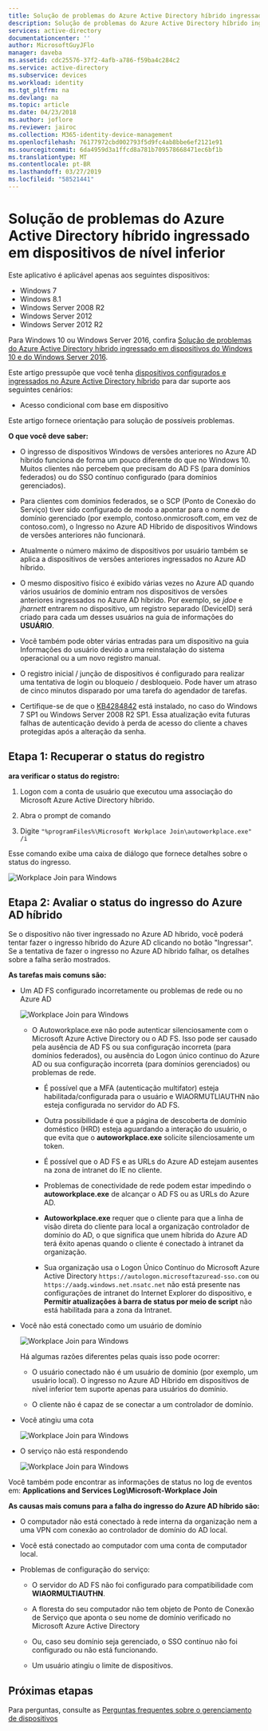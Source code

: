 ```yaml
---
title: Solução de problemas do Azure Active Directory híbrido ingressado em dispositivos de nível inferior | Microsoft Docs
description: Solução de problemas do Azure Active Directory híbrido ingressado em dispositivos de nível inferior.
services: active-directory
documentationcenter: ''
author: MicrosoftGuyJFlo
manager: daveba
ms.assetid: cdc25576-37f2-4afb-a786-f59ba4c284c2
ms.service: active-directory
ms.subservice: devices
ms.workload: identity
ms.tgt_pltfrm: na
ms.devlang: na
ms.topic: article
ms.date: 04/23/2018
ms.author: joflore
ms.reviewer: jairoc
ms.collection: M365-identity-device-management
ms.openlocfilehash: 76177972cbd002793f5d9fc4ab8bbe6ef2121e91
ms.sourcegitcommit: 6da4959d3a1ffcd8a781b709578668471ec6bf1b
ms.translationtype: MT
ms.contentlocale: pt-BR
ms.lasthandoff: 03/27/2019
ms.locfileid: "58521441"
---
```

# <a name="troubleshooting-hybrid-azure-active-directory-joined-down-level-devices"></a>Solução de problemas do Azure Active Directory híbrido ingressado em dispositivos de nível inferior 

Este aplicativo é aplicável apenas aos seguintes dispositivos: 

- Windows 7 
- Windows 8.1 
- Windows Server 2008 R2 
- Windows Server 2012 
- Windows Server 2012 R2 
 

Para Windows 10 ou Windows Server 2016, confira [Solução de problemas do Azure Active Directory híbrido ingressado em dispositivos do Windows 10 e do Windows Server 2016](troubleshoot-hybrid-join-windows-current.md).

Este artigo pressupõe que você tenha [dispositivos configurados e ingressados no Azure Active Directory híbrido](hybrid-azuread-join-plan.md) para dar suporte aos seguintes cenários:

- Acesso condicional com base em dispositivo


Este artigo fornece orientação para solução de possíveis problemas.  

**O que você deve saber:** 

- O ingresso de dispositivos Windows de versões anteriores no Azure AD híbrido funciona de forma um pouco diferente do que no Windows 10. Muitos clientes não percebem que precisam do AD FS (para domínios federados) ou do SSO contínuo configurado (para domínios gerenciados).

- Para clientes com domínios federados, se o SCP (Ponto de Conexão do Serviço) tiver sido configurado de modo a apontar para o nome de domínio gerenciado (por exemplo, contoso.onmicrosoft.com, em vez de contoso.com), o Ingresso no Azure AD Híbrido de dispositivos Windows de versões anteriores não funcionará.

- Atualmente o número máximo de dispositivos por usuário também se aplica a dispositivos de versões anteriores ingressados no Azure AD híbrido. 

- O mesmo dispositivo físico é exibido várias vezes no Azure AD quando vários usuários de domínio entram nos dispositivos de versões anteriores ingressados no Azure AD híbrido.  Por exemplo, se *jdoe* e *jharnett* entrarem no dispositivo, um registro separado (DeviceID) será criado para cada um desses usuários na guia de informações do **USUÁRIO**. 

- Você também pode obter várias entradas para um dispositivo na guia Informações do usuário devido a uma reinstalação do sistema operacional ou a um novo registro manual.

- O registro inicial / junção de dispositivos é configurado para realizar uma tentativa de login ou bloqueio / desbloqueio. Pode haver um atraso de cinco minutos disparado por uma tarefa do agendador de tarefas. 

- Certifique-se de que o [KB4284842](https://support.microsoft.com/help/4284842) está instalado, no caso do Windows 7 SP1 ou Windows Server 2008 R2 SP1. Essa atualização evita futuras falhas de autenticação devido à perda de acesso do cliente a chaves protegidas após a alteração da senha.

## <a name="step-1-retrieve-the-registration-status"></a>Etapa 1: Recuperar o status do registro 

**ara verificar o status do registro:**  

1. Logon com a conta de usuário que executou uma associação do Microsoft Azure Active Directory híbrido.

2. Abra o prompt de comando 

3. Digite `"%programFiles%\Microsoft Workplace Join\autoworkplace.exe" /i`

Esse comando exibe uma caixa de diálogo que fornece detalhes sobre o status do ingresso.

![Workplace Join para Windows](./media/troubleshoot-hybrid-join-windows-legacy/01.png)


## <a name="step-2-evaluate-the-hybrid-azure-ad-join-status"></a>Etapa 2: Avaliar o status do ingresso do Azure AD híbrido 

Se o dispositivo não tiver ingressado no Azure AD híbrido, você poderá tentar fazer o ingresso híbrido do Azure AD clicando no botão "Ingressar". Se a tentativa de fazer o ingresso no Azure AD híbrido falhar, os detalhes sobre a falha serão mostrados.


**As tarefas mais comuns são:**

- Um AD FS configurado incorretamente ou problemas de rede ou no Azure AD

    ![Workplace Join para Windows](./media/troubleshoot-hybrid-join-windows-legacy/02.png)
    
  - O Autoworkplace.exe não pode autenticar silenciosamente com o Microsoft Azure Active Directory ou o AD FS. Isso pode ser causado pela ausência de AD FS ou sua configuração incorreta (para domínios federados), ou ausência do Logon único contínuo do Azure AD ou sua configuração incorreta (para domínios gerenciados) ou problemas de rede. 
    
    - É possível que a MFA (autenticação multifator) esteja habilitada/configurada para o usuário e WIAORMUTLIAUTHN não esteja configurada no servidor do AD FS. 
     
    - Outra possibilidade é que a página de descoberta de domínio doméstico (HRD) esteja aguardando a interação do usuário, o que evita que o **autoworkplace.exe** solicite silenciosamente um token.
     
    - É possível que o AD FS e as URLs do Azure AD estejam ausentes na zona de intranet do IE no cliente.
     
    - Problemas de conectividade de rede podem estar impedindo o **autoworkplace.exe** de alcançar o AD FS ou as URLs do Azure AD. 
     
    - **Autoworkplace.exe** requer que o cliente para que a linha de visão direta do cliente para local a organização controlador de domínio do AD, o que significa que unem híbrida do Azure AD terá êxito apenas quando o cliente é conectado à intranet da organização.
     
    - Sua organização usa o Logon Único Contínuo do Microsoft Azure Active Directory `https://autologon.microsoftazuread-sso.com` ou `https://aadg.windows.net.nsatc.net` não está presente nas configurações de intranet do Internet Explorer do dispositivo, e **Permitir atualizações à barra de status por meio de script** não está habilitada para a zona da Intranet.

- Você não está conectado como um usuário de domínio

    ![Workplace Join para Windows](./media/troubleshoot-hybrid-join-windows-legacy/03.png)
    
    Há algumas razões diferentes pelas quais isso pode ocorrer:
    
    - O usuário conectado não é um usuário de domínio (por exemplo, um usuário local). O ingresso no Azure AD Híbrido em dispositivos de nível inferior tem suporte apenas para usuários do domínio.
    
    - O cliente não é capaz de se conectar a um controlador de domínio.    

- Você atingiu uma cota

    ![Workplace Join para Windows](./media/troubleshoot-hybrid-join-windows-legacy/04.png)

- O serviço não está respondendo 

    ![Workplace Join para Windows](./media/troubleshoot-hybrid-join-windows-legacy/05.png)

Você também pode encontrar as informações de status no log de eventos em: **Applications and Services Log\Microsoft-Workplace Join**
  
**As causas mais comuns para a falha do ingresso do Azure AD híbrido são:** 

- O computador não está conectado à rede interna da organização nem a uma VPN com conexão ao controlador de domínio do AD local.

- Você está conectado ao computador com uma conta de computador local. 

- Problemas de configuração do serviço: 

  - O servidor do AD FS não foi configurado para compatibilidade com **WIAORMULTIAUTHN**. 

  - A floresta do seu computador não tem objeto de Ponto de Conexão de Serviço que aponta o seu nome de domínio verificado no Microsoft Azure Active Directory 
  
  - Ou, caso seu domínio seja gerenciado, o SSO contínuo não foi configurado ou não está funcionando.

  - Um usuário atingiu o limite de dispositivos. 

## <a name="next-steps"></a>Próximas etapas

Para perguntas, consulte as [Perguntas frequentes sobre o gerenciamento de dispositivos](faq.md)  
